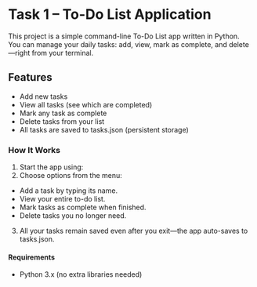 # Task 1 – To-Do List Application

This project is a simple command-line To-Do List app written in Python.  
You can manage your daily tasks: add, view, mark as complete, and delete—right from your terminal.

## Features

- Add new tasks
- View all tasks (see which are completed)
- Mark any task as complete
- Delete tasks from your list
- All tasks are saved to tasks.json (persistent storage)

### How It Works

1. Start the app using:  
2. Choose options from the menu:
- Add a task by typing its name.
- View your entire to-do list.
- Mark tasks as complete when finished.
- Delete tasks you no longer need.
3. All your tasks remain saved even after you exit—the app auto-saves to tasks.json.

#### Requirements

- Python 3.x (no extra libraries needed)
